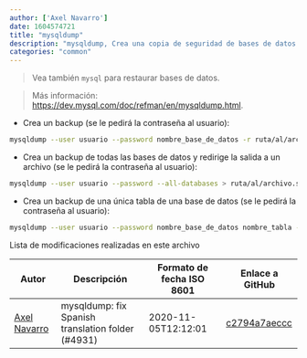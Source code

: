 ```yaml
---
author: ['Axel Navarro']
date: 1604574721
title: "mysqldump"
description: "mysqldump, Crea una copia de seguridad de bases de datos MySQL."
categories: "common"
---
```

> Vea también `mysql` para restaurar bases de datos.

> Más información: <https://dev.mysql.com/doc/refman/en/mysqldump.html>.

- Crea un backup (se le pedirá la contraseña al usuario):

```bash
mysqldump --user usuario --password nombre_base_de_datos -r ruta/al/archivo.sql
```

- Crea un backup de todas las bases de datos y redirige la salida a un archivo (se le pedirá la contraseña al usuario):

```bash
mysqldump --user usuario --password --all-databases > ruta/al/archivo.sql
```

- Crea un backup de una única tabla de una base de datos (se le pedirá la contraseña al usuario):

```bash
mysqldump --user usuario --password nombre_base_de_datos nombre_tabla -r ruta/al/archivo.sql
```
Lista de modificaciones realizadas en este archivo


Autor | Descripción | Formato de fecha ISO 8601 | Enlace a GitHub
------|-----|-----|-----
[Axel Navarro](mailto:navarroaxel@gmail.com) | mysqldump: fix Spanish translation folder (#4931) | 2020-11-05T12:12:01 | [c2794a7aeccc](https://github.com/tldr-pages/tldr/commit/c2794a7aeccce2a7ea95d212067e816203544df6)

